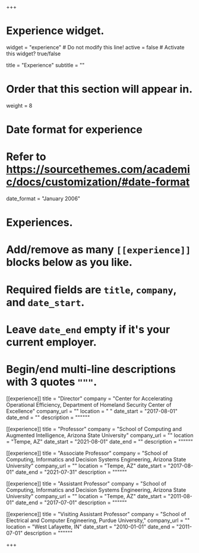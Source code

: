 +++
# Experience widget.
widget = "experience"  # Do not modify this line!
active = false  # Activate this widget? true/false

title = "Experience"
subtitle = ""

# Order that this section will appear in.
weight = 8

# Date format for experience
#   Refer to https://sourcethemes.com/academic/docs/customization/#date-format
date_format = "January 2006"

# Experiences.
#   Add/remove as many `[[experience]]` blocks below as you like.
#   Required fields are `title`, `company`, and `date_start`.
#   Leave `date_end` empty if it's your current employer.
#   Begin/end multi-line descriptions with 3 quotes `"""`.
[[experience]]
  title = "Director"
  company = "Center for Accelerating Operational Efficiency, Department of Homeland Security Center of Excellence"
  company_url = ""
  location = "  "
  date_start = "2017-08-01"
  date_end = ""
  description = """"""
  
  [[experience]]
  title = "Professor"
  company = "School of Computing and Augmented Intelligence, Arizona State University"
  company_url = ""
  location = "Tempe, AZ"
  date_start = "2021-08-01"
  date_end = ""
  description = """"""

[[experience]]
  title = "Associate Professor"
  company = "School of Computing, Informatics and Decision Systems Engineering, Arizona State University"
  company_url = ""
  location = "Tempe, AZ"
  date_start = "2017-08-01"
  date_end = "2021-07-31"
  description = """"""

[[experience]]
  title = "Assistant Professor"
  company = "School of Computing, Informatics and Decision Systems Engineering, Arizona State University"
  company_url = ""
  location = "Tempe, AZ"
  date_start = "2011-08-01"
  date_end = "2017-07-01"
  description = """"""

[[experience]]
  title = "Visiting Assistant Professor"
  company = "School of Electrical and Computer Engineering, Purdue University,"
  company_url = ""
  location = "West Lafayette, IN"
  date_start = "2010-01-01"
  date_end = "2011-07-01"
  description = """"""

+++

